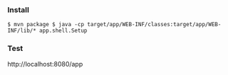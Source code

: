 ### Install ###
``
$ mvn package
$ java -cp target/app/WEB-INF/classes:target/app/WEB-INF/lib/* app.shell.Setup
``
### Test ###
http://localhost:8080/app